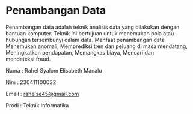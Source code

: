 # Penambangan Data 

Penambangan data adalah teknik analisis data yang dilakukan dengan bantuan komputer. Teknik ini bertujuan untuk menemukan pola atau hubungan tersembunyi dalam data. Manfaat penambangan data Menemukan anomali, Memprediksi tren dan peluang di masa mendatang, Meningkatkan pendapatan, Memangkas biaya, Mencari dan mendeteksi fraud.


Nama : Rahel Syalom Elisabeth Manalu

Nim : 230411100032

Email : rahelse45@gmail.com

Prodi : Teknik Informatika 

```{tableofcontents}
```
